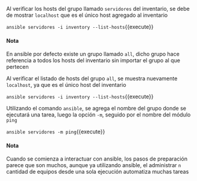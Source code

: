 Al verificar los hosts del grupo llamado `servidores` del inventario, se debe de mostrar `localhost` que es el único host agregado al inventario

`ansible servidores -i inventory --list-hosts`{{execute}}

#### Nota
En ansible por defecto existe un grupo llamado `all`, dicho grupo hace referencia a todos los hosts del inventario sin importar el grupo al que pertecen

Al verificar el listado de hosts del grupo `all`, se muestra nuevamente `localhost`, ya que es el único host del inventario

`ansible servidores -i inventory --list-hosts`{{execute}}

Utilizando el comando `ansible`, se agrega el nombre del grupo donde se ejecutará una tarea, luego la opción `-m`, seguido por el nombre del módulo `ping`

`ansible servidores -m ping`{{execute}}

#### Nota
Cuando se comienza a interactuar con ansible, los pasos de preparación parece que son muchos, aunque ya utilizando ansible, el administrar `n` cantidad de equipos desde una sola ejecución automatiza muchas tareas
